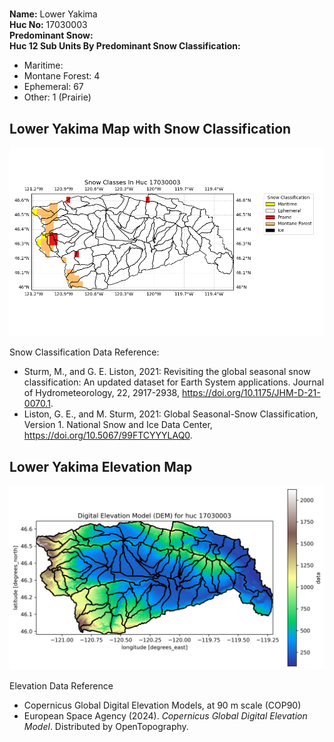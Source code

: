 # 


**Name:**              Lower Yakima <br>
**Huc No:**           17030003 <br> 
**Predominant Snow:**  <br>
**Huc 12 Sub Units By Predominant Snow Classification:**
- Maritime: 
- Montane Forest: 4
- Ephemeral: 67
- Other: 1 (Prairie)


## Lower Yakima Map with Snow Classification 

![Snow Classes Map](../basic_maps/Snow_classes_in_17030003.png)

Snow Classification Data Reference: 
- Sturm, M., and G. E. Liston, 2021: Revisiting the global seasonal snow classification: An updated dataset for Earth System applications.  Journal of Hydrometeorology, 22, 2917-2938, https://doi.org/10.1175/JHM-D-21-0070.1.
- Liston, G. E., and M. Sturm, 2021: Global Seasonal-Snow Classification, Version 1. National Snow and Ice Data Center, https://doi.org/10.5067/99FTCYYYLAQ0.

## Lower Yakima Elevation Map 
![Elevation Map](../basic_maps/dem_huc17030003.png)

Elevation Data Reference 
- Copernicus Global Digital Elevation Models, at 90 m scale (COP90)
- European Space Agency (2024).  <i>Copernicus Global Digital Elevation Model</i>.  Distributed by OpenTopography. 
